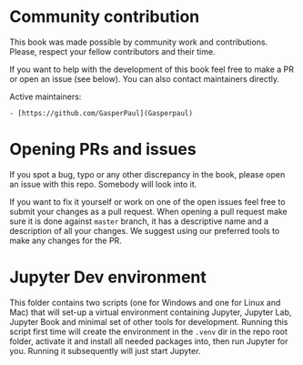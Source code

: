 # Community contribution

This book was made possible by community work and contributions. Please, respect your fellow contributors and their time.

If you want to help with the development of this book feel free to make a PR or open an issue (see below). You can also contact maintainers directly.

Active maintainers:

    - [https://github.com/GasperPaul](Gasperpaul)
    
# Opening PRs and issues

If you spot a bug, typo or any other discrepancy in the book, please open an issue with this repo. Somebody will look into it.

If you want to fix it yourself or work on one of the open issues feel free to submit your changes as a pull request. 
When opening a pull request make sure it is done against `master` branch, it has a descriptive name and a description of all your changes.
We suggest using our preferred tools to make any changes for the PR.

# Jupyter Dev environment

This folder contains two scripts (one for Windows and one for Linux and Mac) that will set-up a virtual environment containing Jupyter, Jupyter Lab, Jupyter Book and minimal set of other tools for development.
Running this script first time will create the environment in the `.venv` dir in the repo root folder, activate it and install all needed packages into, then run Jupyter for you. 
Running it subsequently will just start Jupyter.
